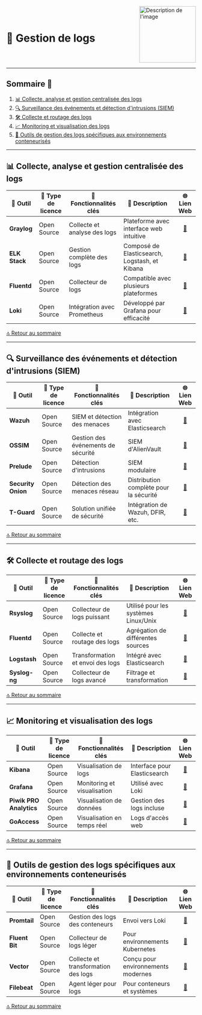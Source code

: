 <div style="display: flex; align-items: center; justify-content: space-between;">
  <h1>📝 Gestion de logs</h1>
  <img src="img/switchtoopen1.png" alt="Description de l'image" width="150" height="150">
</div>

---

## Sommaire 📖 <a id="sommaire"></a>
1. [📊 Collecte, analyse et gestion centralisée des logs](#collecte-logs)
2. [🔍 Surveillance des événements et détection d'intrusions (SIEM)](#siem)
3. [🛠️ Collecte et routage des logs](#collecte-routage)
4. [📈 Monitoring et visualisation des logs](#monitoring-visualisation)
5. [🚀 Outils de gestion des logs spécifiques aux environnements conteneurisés](#gestion-logs-conteneurises)

---

## 📊 Collecte, analyse et gestion centralisée des logs <a id="collecte-logs"></a>

| 🌟 **Outil** | 🔑 **Type de licence** | 🚀 **Fonctionnalités clés** | 📝 **Description** | 🌐 **Lien Web** |
|---|---|---|---|---|
| **Graylog** | Open Source | Collecte et analyse des logs | Plateforme avec interface web intuitive | <div align="center"><a href="https://www.graylog.org/">🔗</a></div> |
| **ELK Stack** | Open Source | Gestion complète des logs | Composé de Elasticsearch, Logstash, et Kibana | <div align="center"><a href="https://www.elastic.co/what-is/elk-stack">🔗</a></div> |
| **Fluentd** | Open Source | Collecteur de logs | Compatible avec plusieurs plateformes | <div align="center"><a href="https://www.fluentd.org/">🔗</a></div> |
| **Loki** | Open Source | Intégration avec Prometheus | Développé par Grafana pour efficacité | <div align="center"><a href="https://grafana.com/oss/loki/">🔗</a></div> |

[🔝 Retour au sommaire](#sommaire)

---

## 🔍 Surveillance des événements et détection d'intrusions (SIEM) <a id="siem"></a>

| 🌟 **Outil** | 🔑 **Type de licence** | 🚀 **Fonctionnalités clés** | 📝 **Description** | 🌐 **Lien Web** |
|---|---|---|---|---|
| **Wazuh** | Open Source | SIEM et détection des menaces | Intégration avec Elasticsearch | <div align="center"><a href="https://wazuh.com/">🔗</a></div> |
| **OSSIM** | Open Source | Gestion des événements de sécurité | SIEM d'AlienVault | <div align="center"><a href="https://cybersecurity.att.com/products/ossim">🔗</a></div> |
| **Prelude** | Open Source | Détection d'intrusions | SIEM modulaire | <div align="center"><a href="https://www.prelude-siem.org/">🔗</a></div> |
| **Security Onion** | Open Source | Détection des menaces réseau | Distribution complète pour la sécurité | <div align="center"><a href="https://securityonion.net/">🔗</a></div> |
| **T-Guard** | Open Source | Solution unifiée de sécurité | Intégration de Wazuh, DFIR, etc. | <div align="center"><a href="https://docs.tguard.org/">🔗</a></div> |

[🔝 Retour au sommaire](#sommaire)

---

## 🛠️ Collecte et routage des logs <a id="collecte-routage"></a>

| 🌟 **Outil** | 🔑 **Type de licence** | 🚀 **Fonctionnalités clés** | 📝 **Description** | 🌐 **Lien Web** |
|---|---|---|---|---|
| **Rsyslog** | Open Source | Collecteur de logs puissant | Utilisé pour les systèmes Linux/Unix | <div align="center"><a href="https://www.rsyslog.com/">🔗</a></div> |
| **Fluentd** | Open Source | Collecte et routage des logs | Agrégation de différentes sources | <div align="center"><a href="https://www.fluentd.org/">🔗</a></div> |
| **Logstash** | Open Source | Transformation et envoi des logs | Intégré avec Elasticsearch | <div align="center"><a href="https://www.elastic.co/logstash">🔗</a></div> |
| **Syslog-ng** | Open Source | Collecteur de logs avancé | Filtrage et transformation | <div align="center"><a href="https://www.syslog-ng.com/">🔗</a></div> |

[🔝 Retour au sommaire](#sommaire)

---

## 📈 Monitoring et visualisation des logs <a id="monitoring-visualisation"></a>

| 🌟 **Outil** | 🔑 **Type de licence** | 🚀 **Fonctionnalités clés** | 📝 **Description** | 🌐 **Lien Web** |
|---|---|---|---|---|
| **Kibana** | Open Source | Visualisation de logs | Interface pour Elasticsearch | <div align="center"><a href="https://www.elastic.co/kibana">🔗</a></div> |
| **Grafana** | Open Source | Monitoring et visualisation | Utilisé avec Loki | <div align="center"><a href="https://grafana.com/">🔗</a></div> |
| **Piwik PRO Analytics** | Open Source | Visualisation de données | Gestion des logs incluse | <div align="center"><a href="https://piwik.pro/">🔗</a></div> |
| **GoAccess** | Open Source | Visualisation en temps réel | Logs d'accès web | <div align="center"><a href="https://goaccess.io/">🔗</a></div> |

[🔝 Retour au sommaire](#sommaire)

---

## 🚀 Outils de gestion des logs spécifiques aux environnements conteneurisés <a id="gestion-logs-conteneurises"></a>

| 🌟 **Outil** | 🔑 **Type de licence** | 🚀 **Fonctionnalités clés** | 📝 **Description** | 🌐 **Lien Web** |
|---|---|---|---|---|
| **Promtail** | Open Source | Gestion des logs des conteneurs | Envoi vers Loki | <div align="center"><a href="https://grafana.com/docs/loki/latest/clients/promtail/">🔗</a></div> |
| **Fluent Bit** | Open Source | Collecteur de logs léger | Pour environnements Kubernetes | <div align="center"><a href="https://fluentbit.io/">🔗</a></div> |
| **Vector** | Open Source | Collecte et transformation des logs | Conçu pour environnements modernes | <div align="center"><a href="https://vector.dev/">🔗</a></div> |
| **Filebeat** | Open Source | Agent léger pour logs | Pour conteneurs et systèmes | <div align="center"><a href="https://www.elastic.co/beats/filebeat">🔗</a></div> |

[🔝 Retour au sommaire](#sommaire)